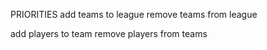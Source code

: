 PRIORITIES
add teams to league
remove teams from league

add players to team
remove players from teams